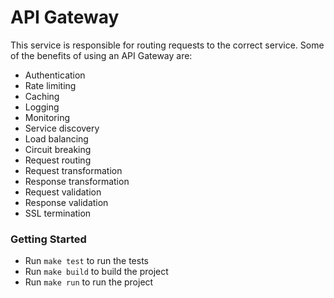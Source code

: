 # API Gateway

This service is responsible for routing requests to the correct service. Some of the benefits of using an API Gateway are:

- Authentication
- Rate limiting
- Caching
- Logging
- Monitoring
- Service discovery
- Load balancing
- Circuit breaking
- Request routing
- Request transformation
- Response transformation
- Request validation
- Response validation
- SSL termination

### Getting Started

- Run `make test` to run the tests
- Run `make build` to build the project
- Run `make run` to run the project
